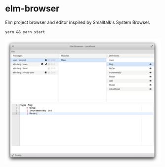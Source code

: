 # elm-browser

Elm project browser and editor inspired by Smalltalk's System Browser.

```
yarn && yarn start
```

<img alt="Filtering" src="https://github.com/Janiczek/elm-browser/raw/master/resources/readme/app_filtered.png" width="640">
